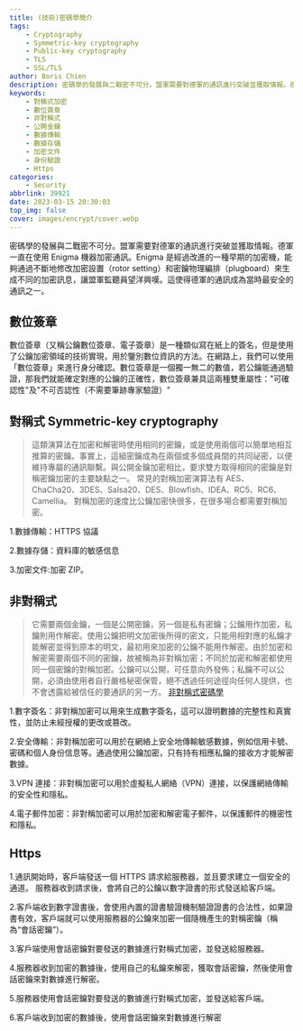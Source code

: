 ```yaml
---
title: (技術)密碼學簡介
tags:
    - Cryptography
    - Symmetric-key cryptography
    - Public-key cryptography
    - TLS
    - SSL/TLS
author: Boris Chien
description: 密碼學的發展與二戰密不可分。盟軍需要對德軍的通訊進行突破並獲取情報。德軍一直在使用Enigma機器加密通訊。Enigma是經過改進的一種早期的加密機，能夠通過不斷地修改加密設置和密鑰物理編排來生成不同的加密訊息，讓盟軍監聽員望洋興嘆。這使得德軍的通訊成為當時最安全的通訊之一，這篇文章會帶你了解生活中常見的密碼學。
keywords:
    - 對稱式加密
    - 數位簽章
    - 非對稱式
    - 公開金鑰
    - 數據傳輸
    - 數據存儲
    - 加密文件
    - 身份驗證
    - Https
categories:
    - Security
abbrlink: 39921
date: 2023-03-15 20:30:03
top_img: false
cover: images/encrypt/cover.webp
---
```


密碼學的發展與二戰密不可分。盟軍需要對德軍的通訊進行突破並獲取情報。德軍一直在使用 Enigma 機器加密通訊。Enigma 是經過改進的一種早期的加密機，能夠通過不斷地修改加密設置（rotor setting）和密鑰物理編排（plugboard）來生成不同的加密訊息，讓盟軍監聽員望洋興嘆。這使得德軍的通訊成為當時最安全的通訊之一。

## 數位簽章

數位簽章（又稱公鑰數位簽章、電子簽章）是一種類似寫在紙上的簽名，但是使用了公鑰加密領域的技術實現，用於鑒別數位資訊的方法。在網路上，我們可以使用「數位簽章」來進行身分確認。數位簽章是一個獨一無二的數值，若公鑰能通過驗證，那我們就能確定對應的公鑰的正確性，數位簽章兼具這兩種雙重屬性："可確認性"及"不可否認性（不需要筆跡專家驗證）"

## 對稱式 Symmetric-key cryptography

> 這類演算法在加密和解密時使用相同的密鑰，或是使用兩個可以簡單地相互推算的密鑰。事實上，這組密鑰成為在兩個或多個成員間的共同祕密，以便維持專屬的通訊聯繫。與公開金鑰加密相比，要求雙方取得相同的密鑰是對稱密鑰加密的主要缺點之一。
> 常見的對稱加密演算法有 AES、ChaCha20、3DES、Salsa20、DES、Blowfish、IDEA、RC5、RC6、Camellia。
> 對稱加密的速度比公鑰加密快很多，在很多場合都需要對稱加密。

1.數據傳輸：HTTPS 協議

2.數據存儲：資料庫的敏感信息

3.加密文件:加密 ZIP。

## 非對稱式

> 它需要兩個金鑰，一個是公開密鑰，另一個是私有密鑰；公鑰用作加密，私鑰則用作解密。使用公鑰把明文加密後所得的密文，只能用相對應的私鑰才能解密並得到原本的明文，最初用來加密的公鑰不能用作解密。由於加密和解密需要兩個不同的密鑰，故被稱為非對稱加密；不同於加密和解密都使用同一個密鑰的對稱加密。公鑰可以公開，可任意向外發佈；私鑰不可以公開，必須由使用者自行嚴格秘密保管，絕不透過任何途徑向任何人提供，也不會透露給被信任的要通訊的另一方。
> [非對稱式密碼學](https://zh.wikipedia.org/zh-tw/%E5%85%AC%E5%BC%80%E5%AF%86%E9%92%A5%E5%8A%A0%E5%AF%86)

1.數字簽名：非對稱加密可以用來生成數字簽名，這可以證明數據的完整性和真實性，並防止未經授權的更改或篡改。

2.安全傳輸：非對稱加密可以用於在網絡上安全地傳輸敏感數據，例如信用卡號、密碼和個人身份信息等。通過使用公鑰加密，只有持有相應私鑰的接收方才能解密數據。

3.VPN 連接：非對稱加密可以用於虛擬私人網絡（VPN）連接，以保護網絡傳輸的安全性和隱私。

4.電子郵件加密：非對稱加密可以用於加密和解密電子郵件，以保護郵件的機密性和隱私。

## Https

1.通訊開始時，客戶端發送一個 HTTPS 請求給服務器，並且要求建立一個安全的通道。
服務器收到請求後，會將自己的公鑰以數字證書的形式發送給客戶端。

2.客戶端收到數字證書後，會使用內置的證書驗證機制驗證證書的合法性，如果證書有效，客戶端就可以使用服務器的公鑰來加密一個隨機產生的對稱密鑰（稱為“會話密鑰”）。

3.客戶端使用會話密鑰對要發送的數據進行對稱式加密，並發送給服務器。

4.服務器收到加密的數據後，使用自己的私鑰來解密，獲取會話密鑰，然後使用會話密鑰來對數據進行解密。

5.服務器使用會話密鑰對要發送的數據進行對稱式加密，並發送給客戶端。

6.客戶端收到加密的數據後，使用會話密鑰來對數據進行解密
